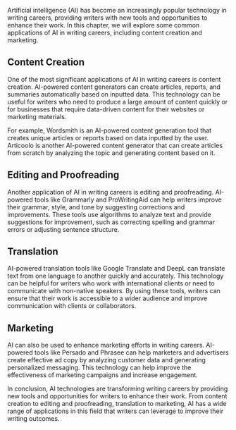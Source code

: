 
Artificial intelligence (AI) has become an increasingly popular technology in writing careers, providing writers with new tools and opportunities to enhance their work. In this chapter, we will explore some common applications of AI in writing careers, including content creation and marketing.

Content Creation
----------------

One of the most significant applications of AI in writing careers is content creation. AI-powered content generators can create articles, reports, and summaries automatically based on inputted data. This technology can be useful for writers who need to produce a large amount of content quickly or for businesses that require data-driven content for their websites or marketing materials.

For example, Wordsmith is an AI-powered content generation tool that creates unique articles or reports based on data inputted by the user. Articoolo is another AI-powered content generator that can create articles from scratch by analyzing the topic and generating content based on it.

Editing and Proofreading
------------------------

Another application of AI in writing careers is editing and proofreading. AI-powered tools like Grammarly and ProWritingAid can help writers improve their grammar, style, and tone by suggesting corrections and improvements. These tools use algorithms to analyze text and provide suggestions for improvement, such as correcting spelling and grammar errors or adjusting sentence structure.

Translation
-----------

AI-powered translation tools like Google Translate and DeepL can translate text from one language to another quickly and accurately. This technology can be helpful for writers who work with international clients or need to communicate with non-native speakers. By using these tools, writers can ensure that their work is accessible to a wider audience and improve communication with clients or collaborators.

Marketing
---------

AI can also be used to enhance marketing efforts in writing careers. AI-powered tools like Persado and Phrasee can help marketers and advertisers create effective ad copy by analyzing customer data and generating personalized messaging. This technology can help improve the effectiveness of marketing campaigns and increase engagement.

In conclusion, AI technologies are transforming writing careers by providing new tools and opportunities for writers to enhance their work. From content creation to editing and proofreading, translation to marketing, AI has a wide range of applications in this field that writers can leverage to improve their writing outcomes.
